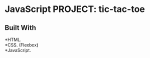 # JavaScript PROJECT: tic-tac-toe
## Built With
*HTML\. <br>
*CSS\. (Flexbox) <br>
*JavaScript\.<br>
